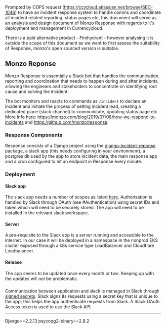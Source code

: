 Prompted by COPS request (https://ccycloud.atlassian.net/browse/SEC-1046) to
have an incident response system to handle comms and coordinate all incident
related reporting, status pages etc, this document will serve as an analysis
and design document of Monzo Response with regards to it's deployment and
management in Currencycloud.

There is a paid alternative product - Firehydrant - however analysing it is
outside the scope of this document as we want to first assess the suitability
of Response, monzo's open sourced version is suitable.

## Monzo Reponse
Monzo Response is essentially a Slack bot that handles the communication,
reporting and coordination that needs to happen during and after incidents, allowing the
engineers and stakeholders to concentrate on identifying root cause and solving
the incident.

The bot monitors and reacts to commands as `/incident` to declare an incident
and initiate the process of setting incident lead, creating a dedicated place
(slack channel) to communicate, updating status page etc. More info here:
https://monzo.com/blog/2019/07/08/how-we-respond-to-incidents and
https://github.com/monzo/response.

### Response Components 
Response consists of a Django project using the 
[django-incident-reponse](https://pypi.org/project/django-incident-response/)
package, a slack app (this needs configuring in your environment), a postgres
db used by the app to store incident data, the main response app and a cron
configured to hit an endpoint in Response every minute.

### Deployment 

#### Slack app
The slack app needs a number of scopes as listed
[here](https://github.com/monzo/response/blob/master/docs/slack_app_create.md#creating-your-slack-app).
Authorisation is handled by Slack through OAuth (see #Authentication) using
secret IDs and token which will need to be securely stored.
The app will need to be installed in the relevant slack workspace.

#### Server
A pre-requisite to the Slack app is a server running and accessible to the
internet.
In our case it will be deployed in a namespace in the nonprod EKS cluster
exposed through a k8s service type LoadBalancer and Cloudflare Loadbalancer.

#### Release 
The app seems to be updated once every month or two. Keeping up with the
updates will not be problematic.

### <a name="Authentication">
Communication between application and slack is managed in Slack through [signed
secrets](https://api.slack.com/authentication/verifying-requests-from-slack).
Slack signs its requests using a secret key that is unique to the app; this
helps the app authenticate requests from Slack. A Slack OAuth Access token is
used to use the Slack API.

---

Django==2.2.13
psycopg2-binary==2.8.2
